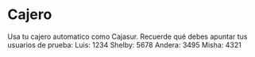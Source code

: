 # Cajero
Usa tu cajero automatico como Cajasur.
Recuerde qué debes apuntar tus usuarios de prueba:
Luis: 1234
Shelby: 5678
Andera: 3495
Misha: 4321
